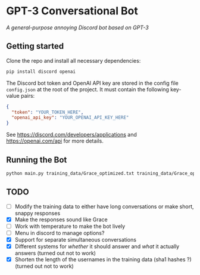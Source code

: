 # GPT-3 Conversational Bot

_A general-purpose annoying Discord bot based on GPT-3_

## Getting started

Clone the repo and install all necessary dependencies:

```bash
pip install discord openai
```

The Discord bot token and OpenAI API key are stored in the config file `config.json` at the root of the project. It must contain the following key-value pairs:

```json
{
  "token": "YOUR_TOKEN_HERE",
  "openai_api_key": "YOUR_OPENAI_API_KEY_HERE"
}
```

See <https://discord.com/developers/applications> and <https://openai.com/api> for more details.

## Running the Bot

```bash
python main.py training_data/Grace_optimized.txt training_data/Grace_optimized.txt
```

## TODO

- [ ] Modify the training data to either have long conversations or make short, snappy responses
- [x] Make the responses sound like Grace
- [ ] Work with temperature to make the bot lively
- [ ] Menu in discord to manage options?
- [x] Support for separate simultaneous conversations
- [x] Different systems for _whether_ it should answer and _what_ it actually answers (turned out not to work)
- [x] Shorten the length of the usernames in the training data (sha1 hashes ?) (turned out not to work)
